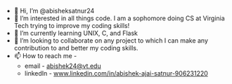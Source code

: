 - 👋 Hi, I’m @abisheksatnur24
- 👀 I’m interested in all things code. I am a sophomore doing CS at Virginia Tech trying to improve my coding skills!
- 🌱 I’m currently learning UNIX, C, and Flask
- 💞️ I’m looking to collaborate on any project to which I can make any contribution to and better my coding skills.
- 📫 How to reach me - 
  * email - abishek24@vt.edu
  * linkedIn - www.linkedin.com/in/abishek-ajai-satnur-906231220

<!---
abisheksatnur24/abisheksatnur24 is a ✨ special ✨ repository because its `README.md` (this file) appears on your GitHub profile.
You can click the Preview link to take a look at your changes.
--->
